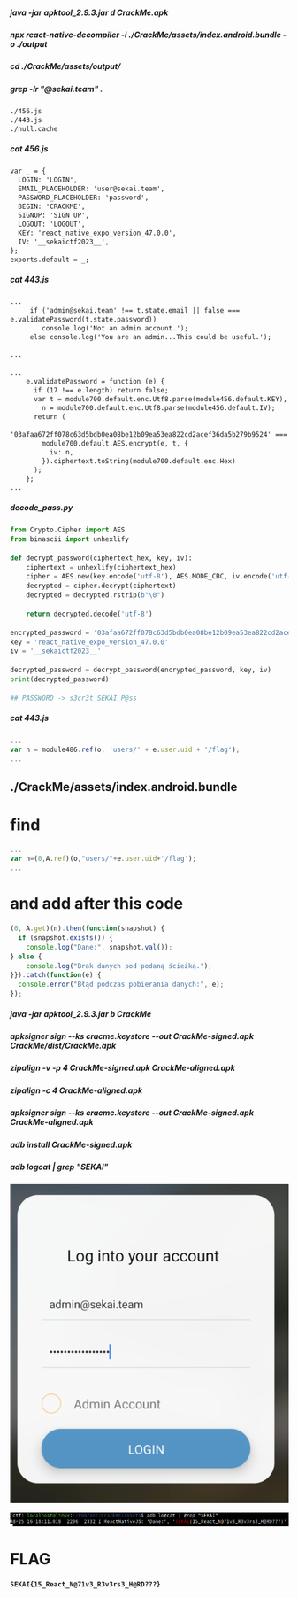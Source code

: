 
##### java -jar apktool_2.9.3.jar d CrackMe.apk

##### npx react-native-decompiler -i ./CrackMe/assets/index.android.bundle -o ./output

##### cd ./CrackMe/assets/output/

##### grep -lr "@sekai.team" .

```log
./456.js
./443.js
./null.cache
```

##### cat 456.js 

```
var _ = {
  LOGIN: 'LOGIN',
  EMAIL_PLACEHOLDER: 'user@sekai.team',
  PASSWORD_PLACEHOLDER: 'password',
  BEGIN: 'CRACKME',
  SIGNUP: 'SIGN UP',
  LOGOUT: 'LOGOUT',
  KEY: 'react_native_expo_version_47.0.0',
  IV: '__sekaictf2023__',
};
exports.default = _;
```

##### cat 443.js

```
...
     if ('admin@sekai.team' !== t.state.email || false === e.validatePassword(t.state.password))
        console.log('Not an admin account.');
     else console.log('You are an admin...This could be useful.');

...

...
    e.validatePassword = function (e) {
      if (17 !== e.length) return false;
      var t = module700.default.enc.Utf8.parse(module456.default.KEY),
        n = module700.default.enc.Utf8.parse(module456.default.IV);
      return (
        '03afaa672ff078c63d5bdb0ea08be12b09ea53ea822cd2acef36da5b279b9524' ===
        module700.default.AES.encrypt(e, t, {
          iv: n,
        }).ciphertext.toString(module700.default.enc.Hex)
      );
    };
...
```

##### decode_pass.py

```py
from Crypto.Cipher import AES
from binascii import unhexlify

def decrypt_password(ciphertext_hex, key, iv):
    ciphertext = unhexlify(ciphertext_hex)
    cipher = AES.new(key.encode('utf-8'), AES.MODE_CBC, iv.encode('utf-8'))
    decrypted = cipher.decrypt(ciphertext)
    decrypted = decrypted.rstrip(b"\0")
    
    return decrypted.decode('utf-8')

encrypted_password = '03afaa672ff078c63d5bdb0ea08be12b09ea53ea822cd2acef36da5b279b9524'
key = 'react_native_expo_version_47.0.0'
iv = '__sekaictf2023__'

decrypted_password = decrypt_password(encrypted_password, key, iv)
print(decrypted_password)

## PASSWORD -> s3cr3t_SEKAI_P@ss

```

##### cat 443.js

```js
...
var n = module486.ref(o, 'users/' + e.user.uid + '/flag');
...
```

## ./CrackMe/assets/index.android.bundle

# find

```js
...
var n=(0,A.ref)(o,"users/"+e.user.uid+'/flag');
...
```
# and add after this code

```js
(0, A.get)(n).then(function(snapshot) {
  if (snapshot.exists()) {
    console.log("Dane:", snapshot.val());
} else {
    console.log("Brak danych pod podaną ścieżką.");
}}).catch(function(e) {
  console.error("Błąd podczas pobierania danych:", e);
});
```

##### java -jar apktool_2.9.3.jar b CrackMe
##### apksigner sign --ks cracme.keystore --out CrackMe-signed.apk CrackMe/dist/CrackMe.apk 
##### zipalign -v -p 4 CrackMe-signed.apk CrackMe-aligned.apk
##### zipalign -c 4 CrackMe-aligned.apk
##### apksigner sign --ks cracme.keystore --out CrackMe-signed.apk CrackMe-aligned.apk
##### adb install CrackMe-signed.apk
##### adb logcat | grep "SEKAI"

![alt text](./1.png)

![alt text](./2.png)

# FLAG

**`SEKAI{15_React_N@71v3_R3v3rs3_H@RD???}`**



